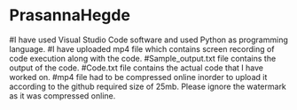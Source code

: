 # PrasannaHegde
#I have used Visual Studio Code software and used Python as programming language.
#I have uploaded mp4 file which contains screen recording of code execution along with the code.
#Sample_output.txt file contains the output of the code.
#Code.txt file contains the actual code that I have worked on.
#mp4 file had to be compressed online inorder to upload it according to the github required size of 25mb. Please ignore the watermark as it was compressed online.
